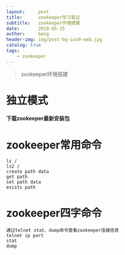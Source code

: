 ```yaml
---
layout:     post
title:      zookeeper学习笔记
subtitle:   zookeeper环境搭建
date:       2018-05-15
author:     bang
header-img: img/post-bg-ios9-web.jpg
catalog: true
tags:
    - zookeeper
---
```



>zookeeper环境搭建


# 独立模式

#### 下载zookeeper最新安装包


# zookeeper常用命令
	ls /
	ls2 /
	create path data
	get path
	set path data
	exists path
	
# zookeeper四字命令
	通过telnet stat、dump命令查看zookeeper连接信息
	telnet ip port 
	stat 
	dump		





	
